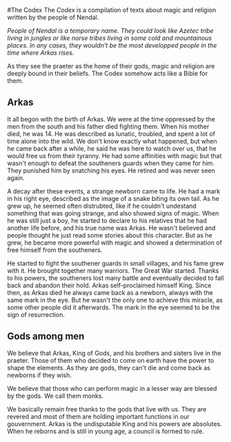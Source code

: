 #The Codex
The _Codex_ is a compilation of texts about magic and religion written by the people of Nendal.

_People of Nendal is a temporary name. They could look like Azetec tribe living in jungles or like norse tribes living in some cold and mountainous places. In any cases, they wouldn't be the most developped people in the time where Arkas rises._

As they see the praeter as the home of their gods, magic and religion are deeply bound in their beliefs. The Codex somehow acts like a Bible for them.

## Arkas
It all begon with the birth of Arkas. We were at the time oppressed by the men from the south and his father died fighting them. When his mother died, he was 14. He was described as lunatic, troubled, and spent a lot of time alone into the wild. We don't know exactly what happened, but when he came back after a while, he said he was here to watch over us, that he would free us from their tyranny. He had some affinities with magic but that wasn't enough to defeat the southeners guards when they came for him. They punished him by snatching his eyes. He retired and was never seen again.

A decay after these events, a strange newborn came to life. He had a mark in his right eye, described as the image of a snake biting its own tail. As he grew up, he seemed often distrubted, like if he couldn't undestand something that was going strange, and also showed signs of magic. When he was still just a boy, he started to declare to his relatives that he had another life before, and his true name was Arkas. He wasn't believed and people thought he just read some stories about this character. But as he grew, he became more powerful with magic and showed a determination of free himself from the southeners.

He started to fight the southener guards in small villages, and his fame grew with it. He brought together many warriors. The Great War started. Thanks to his powers, the southeners lost many battle and eventually decided to fall back and abandon their hold. Arkas self-proclaimed himself King. Since then, as Arkas died he always came back as a newborn, always with the same mark in the eye. But he wasn't the only one to achieve this miracle, as some other people did it afterwards. The mark in the eye seemed to be the sign of resurrection.

## Gods among men
We believe that Arkas, King of Gods, and his brothers and sisters live in the praeter. Those of them who decided to come on earth have the power to shape the elements. As they are gods, they can't die and come back as newborns if they wish.

We believe that those who can perform magic in a lesser way are blessed by the gods. We call them monks.

We basically remain free thanks to the gods that live with us. They are revered and most of them are holding important functions in our gouvernment. Arkas is the undisputable King and his powers are absolutes. When he reborns and is still in young age, a council is formed to rule.
